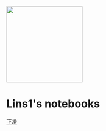 <img src="SPINNING%20DOG.jpg.jpg" width="200" height="200"/>
</p>

<h1> Lins1's notebooks </h1>

[下滑](#LinsNoteBooks)
